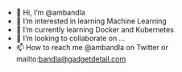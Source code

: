 - 👋 Hi, I’m @ambandla
- 👀 I’m interested in learning Machine Learning
- 🌱 I’m currently learning Docker and Kubernetes
- 💞️ I’m looking to collaborate on ...
- 📫 How to reach me @ambandla on Twitter or mailto:bandla@gadgetdetail.com

<!---
ambandla/ambandla is a ✨ special ✨ repository because its `README.md` (this file) appears on your GitHub profile.
You can click the Preview link to take a look at your changes.
--->
